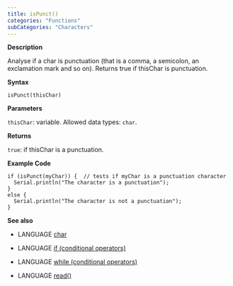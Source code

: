 ```yaml
---
title: isPunct()
categories: "Functions"
subCategories: "Characters"
---
```


**Description**

Analyse if a char is punctuation (that is a comma, a semicolon, an
exclamation mark and so on). Returns true if thisChar is punctuation.

**Syntax**

`isPunct(thisChar)`

**Parameters**

`thisChar`: variable. Allowed data types: `char`.

**Returns**

`true`: if thisChar is a punctuation.

**Example Code**

    if (isPunct(myChar)) {  // tests if myChar is a punctuation character
      Serial.println("The character is a punctuation");
    }
    else {
      Serial.println("The character is not a punctuation");
    }

**See also**

-   LANGUAGE [char](../../../variables/data-types/char)

-   LANGUAGE [if (conditional
    operators)](../../../structure/control-structure/if)

-   LANGUAGE [while (conditional
    operators)](../../../structure/control-structure/while)

-   LANGUAGE [read()](../../communication/serial/read)

